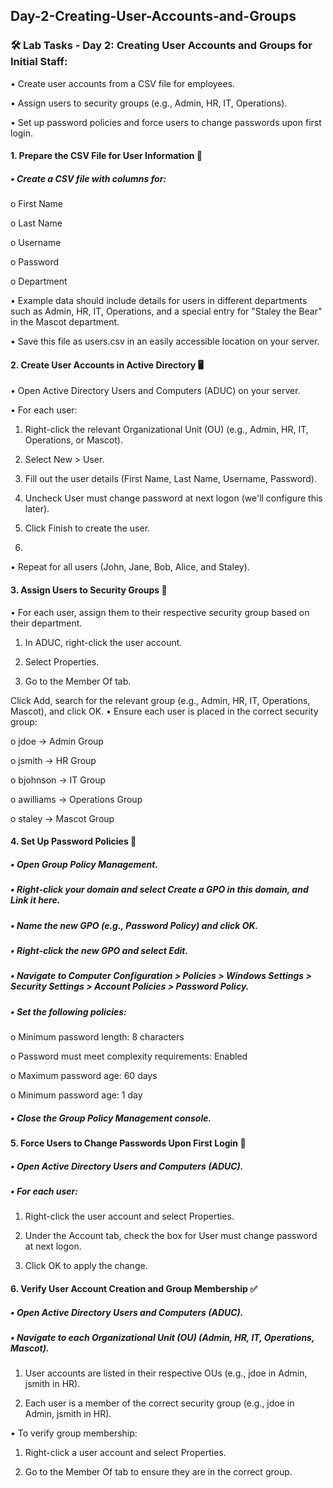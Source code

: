 ## Day-2-Creating-User-Accounts-and-Groups

### 🛠️ Lab Tasks - Day 2: Creating User Accounts and Groups for Initial Staff:
•	Create user accounts from a CSV file for employees.

•	Assign users to security groups (e.g., Admin, HR, IT, Operations).

•	Set up password policies and force users to change passwords upon first login.

#### 1. Prepare the CSV File for User Information 📄
##### •	Create a CSV file with columns for:

o	First Name

o	Last Name

o	Username

o	Password

o	Department

 •	Example data should include details for users in different departments such as Admin, HR, IT, Operations, and a special entry for "Staley the Bear" in the Mascot department.

 •	Save this file as users.csv in an easily accessible location on your server.

#### 2. Create User Accounts in Active Directory 🖥️

 •	Open Active Directory Users and Computers (ADUC) on your server.

 •	For each user:

1.	Right-click the relevant Organizational Unit (OU) (e.g., Admin, HR, IT, Operations, or Mascot).

2.	Select New > User.

3.	Fill out the user details (First Name, Last Name, Username, Password).

4.	Uncheck User must change password at next logon (we'll configure this later).

5.	Click Finish to create the user.
6.	
 •	Repeat for all users (John, Jane, Bob, Alice, and Staley).

#### 3. Assign Users to Security Groups 🔑

 •	For each user, assign them to their respective security group based on their department.

1.	In ADUC, right-click the user account.

2.	Select Properties.

3.	Go to the Member Of tab.

Click Add, search for the relevant group (e.g., Admin, HR, IT, Operations, Mascot), and click OK.
•	Ensure each user is placed in the correct security group:

o	jdoe → Admin Group

o	jsmith → HR Group

o	bjohnson → IT Group

o	awilliams → Operations Group

o	staley → Mascot Group

#### 4. Set Up Password Policies 🔐

##### •	Open Group Policy Management.

##### •	Right-click your domain and select Create a GPO in this domain, and Link it here.

##### •	Name the new GPO (e.g., Password Policy) and click OK.

##### •	Right-click the new GPO and select Edit.

##### •	Navigate to Computer Configuration > Policies > Windows Settings > Security Settings > Account Policies > Password Policy.

##### •	Set the following policies:

o	Minimum password length: 8 characters

o	Password must meet complexity requirements: Enabled

o	Maximum password age: 60 days

o	Minimum password age: 1 day

##### •	Close the Group Policy Management console.

#### 5. Force Users to Change Passwords Upon First Login 🔄

##### •	Open Active Directory Users and Computers (ADUC).

##### •	For each user:

1.	Right-click the user account and select Properties.

2.	Under the Account tab, check the box for User must change password at next logon.

3.	Click OK to apply the change.

#### 6. Verify User Account Creation and Group Membership ✅
##### •	Open Active Directory Users and Computers (ADUC).
##### •	Navigate to each Organizational Unit (OU) (Admin, HR, IT, Operations, Mascot).

1.	User accounts are listed in their respective OUs (e.g., jdoe in Admin, jsmith in HR).
   
3.	Each user is a member of the correct security group (e.g., jdoe in Admin, jsmith in HR).
   
•	To verify group membership:

1.	Right-click a user account and select Properties.
   
3.	Go to the Member Of tab to ensure they are in the correct group.

